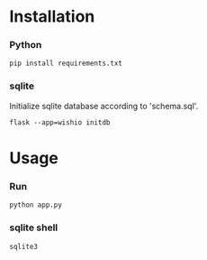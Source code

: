 # Installation
### Python
    pip install requirements.txt 
    
### sqlite 
Initialize sqlite database according to 'schema.sql'.

    flask --app=wishio initdb

# Usage
### Run 
    python app.py
    
### sqlite shell 
    sqlite3 